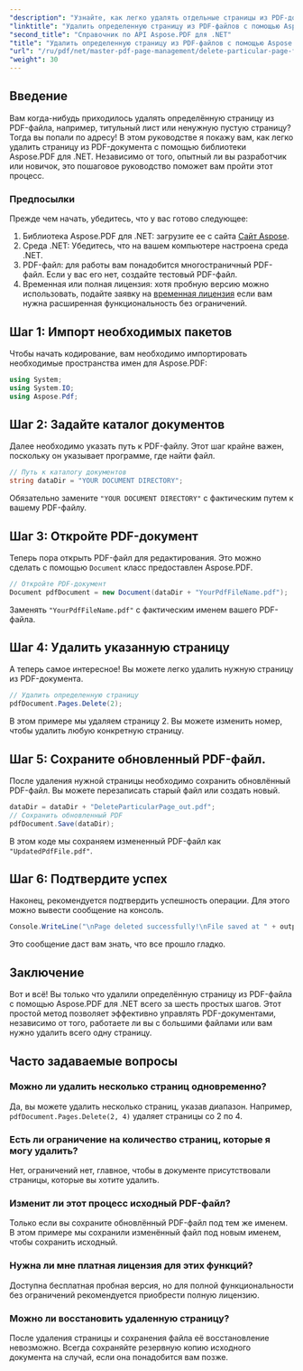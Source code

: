 ```yaml
---
"description": "Узнайте, как легко удалять отдельные страницы из PDF-документов с помощью мощной библиотеки Aspose.PDF для .NET. Это пошаговое руководство идеально подходит для разработчиков любого уровня подготовки, стремящихся оптимизировать управление PDF-файлами."
"linktitle": "Удалить определенную страницу из PDF-файлов с помощью Aspose.PDF"
"second_title": "Справочник по API Aspose.PDF для .NET"
"title": "Удалить определенную страницу из PDF-файлов с помощью Aspose.PDF"
"url": "/ru/pdf/net/master-pdf-page-management/delete-particular-page-from-pdf-files/"
"weight": 30
---
```


## Введение

Вам когда-нибудь приходилось удалять определённую страницу из PDF-файла, например, титульный лист или ненужную пустую страницу? Тогда вы попали по адресу! В этом руководстве я покажу вам, как легко удалить страницу из PDF-документа с помощью библиотеки Aspose.PDF для .NET. Независимо от того, опытный ли вы разработчик или новичок, это пошаговое руководство поможет вам пройти этот процесс.

### Предпосылки

Прежде чем начать, убедитесь, что у вас готово следующее:

1. Библиотека Aspose.PDF для .NET: загрузите ее с сайта [Сайт Aspose](https://releases.aspose.com/pdf/net/).
2. Среда .NET: Убедитесь, что на вашем компьютере настроена среда .NET.
3. PDF-файл: для работы вам понадобится многостраничный PDF-файл. Если у вас его нет, создайте тестовый PDF-файл.
4. Временная или полная лицензия: хотя пробную версию можно использовать, подайте заявку на [временная лицензия](https://purchase.aspose.com/temporary-license/) если вам нужна расширенная функциональность без ограничений.

## Шаг 1: Импорт необходимых пакетов

Чтобы начать кодирование, вам необходимо импортировать необходимые пространства имен для Aspose.PDF:

```csharp
using System;
using System.IO;
using Aspose.Pdf;
```

## Шаг 2: Задайте каталог документов

Далее необходимо указать путь к PDF-файлу. Этот шаг крайне важен, поскольку он указывает программе, где найти файл.

```csharp
// Путь к каталогу документов
string dataDir = "YOUR DOCUMENT DIRECTORY";
```

Обязательно замените `"YOUR DOCUMENT DIRECTORY"` с фактическим путем к вашему PDF-файлу.

## Шаг 3: Откройте PDF-документ

Теперь пора открыть PDF-файл для редактирования. Это можно сделать с помощью `Document` класс предоставлен Aspose.PDF.

```csharp
// Откройте PDF-документ
Document pdfDocument = new Document(dataDir + "YourPdfFileName.pdf");
```

Заменять `"YourPdfFileName.pdf"` с фактическим именем вашего PDF-файла.

## Шаг 4: Удалить указанную страницу

А теперь самое интересное! Вы можете легко удалить нужную страницу из PDF-документа.

```csharp
// Удалить определенную страницу
pdfDocument.Pages.Delete(2);
```

В этом примере мы удаляем страницу 2. Вы можете изменить номер, чтобы удалить любую конкретную страницу.

## Шаг 5: Сохраните обновленный PDF-файл.

После удаления нужной страницы необходимо сохранить обновлённый PDF-файл. Вы можете перезаписать старый файл или создать новый.

```csharp
dataDir = dataDir + "DeleteParticularPage_out.pdf";
// Сохранить обновленный PDF
pdfDocument.Save(dataDir);
```

В этом коде мы сохраняем измененный PDF-файл как `"UpdatedPdfFile.pdf"`.

## Шаг 6: Подтвердите успех

Наконец, рекомендуется подтвердить успешность операции. Для этого можно вывести сообщение на консоль.

```csharp
Console.WriteLine("\nPage deleted successfully!\nFile saved at " + outputFilePath);
```

Это сообщение даст вам знать, что все прошло гладко.

## Заключение

Вот и всё! Вы только что удалили определённую страницу из PDF-файла с помощью Aspose.PDF для .NET всего за шесть простых шагов. Этот простой метод позволяет эффективно управлять PDF-документами, независимо от того, работаете ли вы с большими файлами или вам нужно удалить всего одну страницу.

## Часто задаваемые вопросы

### Можно ли удалить несколько страниц одновременно?  
Да, вы можете удалить несколько страниц, указав диапазон. Например, `pdfDocument.Pages.Delete(2, 4)` удаляет страницы со 2 по 4.

### Есть ли ограничение на количество страниц, которые я могу удалить?  
Нет, ограничений нет, главное, чтобы в документе присутствовали страницы, которые вы хотите удалить.

### Изменит ли этот процесс исходный PDF-файл?  
Только если вы сохраните обновлённый PDF-файл под тем же именем. В этом примере мы сохранили изменённый файл под новым именем, чтобы сохранить исходный.

### Нужна ли мне платная лицензия для этих функций?  
Доступна бесплатная пробная версия, но для полной функциональности без ограничений рекомендуется приобрести полную лицензию.

### Можно ли восстановить удаленную страницу?  
После удаления страницы и сохранения файла её восстановление невозможно. Всегда сохраняйте резервную копию исходного документа на случай, если она понадобится вам позже.